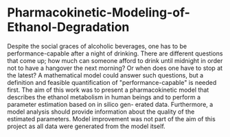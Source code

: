 # Pharmacokinetic-Modeling-of-Ethanol-Degradation

Despite the social graces of alcoholic beverages, one has to be performance-capable after a night
of drinking. There are different questions that come up; how much can someone afford to drink
until midnight in order not to have a hangover the next morning? Or when does one have to
stop at the latest? A mathematical model could answer such questions, but a definition and
feasible quantification of "performance-capable" is needed first.
The aim of this work was to present a pharmacokinetic model that describes the ethanol
metabolism in human beings and to perform a parameter estimation based on in silico gen-
erated data. Furthermore, a model analysis should provide information about the quality of the
estimated parameters. Model improvement was not part of the aim of this project as all data
were generated from the model itself.
